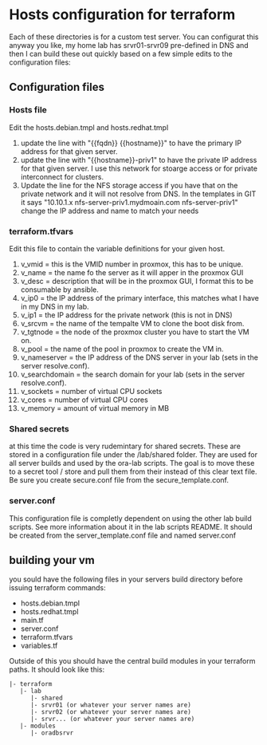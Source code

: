 # Hosts configuration for terraform

Each of these directories is for a custom test server.  You can configurat this anyway you like, my home lab has srvr01-srvr09 pre-defined in DNS and then I can build these out quickly based on  a few simple edits to the configuration files:

## Configuration files
### Hosts file
Edit the hosts.debian.tmpl and hosts.redhat.tmpl
1. update the line with "{{fqdn}} {{hostname}}" to have the primary IP address for that given server.
2. update the line with "{{hostname}}-priv1" to have the private IP address for that given server.  I use this network for stoarge access or for private interconnect for clusters.
3. Update the line for the NFS storage access if you have that on the private network and it will not resolve from DNS.  In the templates in GIT it says "10.10.1.x nfs-server-priv1.mydmoain.com nfs-server-priv1" change the IP address and name to match your needs

### terraform.tfvars
Edit this file to contain the variable definitions for your given host.
1. v_vmid = this is the VMID number in proxmox, this has to be unique.
2. v_name = the name fo the server as it will apper in the proxmox GUI
3. v_desc = description that will be in the proxmox GUI, I format this to be consumable by ansible.
4. v_ip0 = the IP address of the primary interface, this matches what I have in my DNS in my lab.
5. v_ip1 = the IP address for the private network (this is not in DNS)
6. v_srcvm = the name of the tempalte VM to clone the boot disk from.
7. v_tgtnode = the node of the proxmox cluster you have to start the VM on.
8. v_pool = the name of the pool in proxmox to create the VM in.
9. v_nameserver = the IP address of the DNS server in your lab (sets in the server resolve.conf).
10. v_searchdomain = the search domain for your lab (sets in the server resolve.conf).
11. v_sockets = number of virtual CPU sockets
12. v_cores = number of virtual CPU cores
13. v_memory = amount of virtual memory in MB


### Shared secrets
at this time the code is very rudemintary for shared secrets.  These are stored in a configuration file under the /lab/shared folder.  They are used for all server builds and used by the ora-lab scripts.  The goal is to move these to a secret tool / store and pull them from their instead of this clear text file.  Be sure you create secure.conf file from the secure_template.conf.


### server.conf
This configuration file is completly dependent on using the other lab build scripts.
See more information about it in the lab scripts README.  It should be created from the server_template.conf file and named server.conf

## building your vm
you sould have the following files in your servers build directory before issuing terraform commands:
- hosts.debian.tmpl
- hosts.redhat.tmpl
- main.tf
- server.conf
- terraform.tfvars
- variables.tf

Outside of this you should have the central build modules in your terraform paths.  It should look like this:
```
|- terraform
   |- lab
      |- shared
      |- srvr01 (or whatever your server names are)
      |- srvr02 (or whatever your server names are)
      |- srvr... (or whatever your server names are)
   |- modules
      |- oradbsrvr
```

